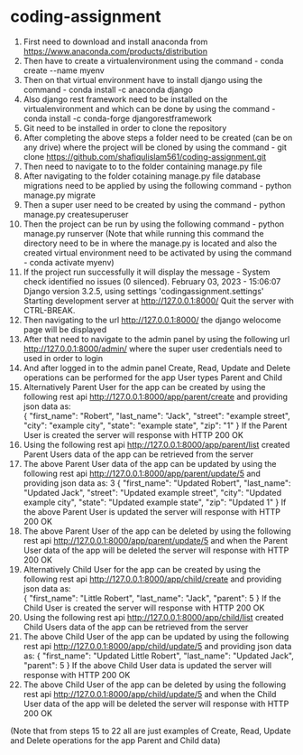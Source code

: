 # coding-assignment

1. First need to download and install anaconda from https://www.anaconda.com/products/distribution
2. Then have to create a virtualenvironment using the command - conda create --name myenv
3. Then on that virtual environment have to install django using the command - conda install -c anaconda django
4. Also django rest framework need to be installed on the virtualenvironment and which can be done by using the command - conda install -c conda-forge djangorestframework
5. Git need to be installed in order to clone the repository
6. After completing the above steps a folder need to be created (can be on any drive) where the project will be cloned by using the command - git clone https://github.com/shafiqulislam561/coding-assignment.git
7. Then need to navigate to to the folder containing manage.py file
8. After navigating to the folder cotaining manage.py file database migrations need to be applied by using the following command - python manage.py migrate
9. Then a super user need to be created by using the command - python manage.py createsuperuser
10. Then the project can be run by using the following command - python manage.py runserver (Note that while running this command the directory need to be in where the manage.py is located and also the created virtual environment need to be activated by using the    command - conda activate myenv)
11. If the project run successfully it will display the message - System check identified no issues (0 silenced).
                                                                  February 03, 2023 - 15:06:07
                                                                  Django version 3.2.5, using settings 'codingassignment.settings'
                                                                  Starting development server at http://127.0.0.1:8000/
                                                                  Quit the server with CTRL-BREAK.
12. Then navigating to the url http://127.0.0.1:8000/ the django welocome page will be displayed
13. After that need to navigate to the admin panel by using the following url http://127.0.0.1:8000/admin/ where the super user credentials need to used in order to login
14. And after logged in to the admin panel Create, Read, Update and Delete operations can be performed for the app User types Parent and Child
15. Alternatively Parent User for the app can be created by using the following rest api http://127.0.0.1:8000/app/parent/create and providing json data as:  
    {
        "first_name": "Robert",
        "last_name": "Jack",
        "street": "example street",
        "city": "example city",
        "state": "example state",
        "zip": "1"
    }
    If the Parent User is created the server will response with HTTP 200 OK
16. Using the following rest api http://127.0.0.1:8000/app/parent/list created Parent Users data of the app can be retrieved from the server
17. The above Parent User data of the app can be updated by using the following rest api http://127.0.0.1:8000/app/parent/update/5 and providing json data as:
  3   {
        "first_name": "Updated Robert",
        "last_name": "Updated Jack",
        "street": "Updated example street",
        "city": "Updated example city",
        "state": "Updated example state",
        "zip": "Updated 1"
     }
    If the above Parent User is updated the server will response with HTTP 200 OK
18. The above Parent User of the app can be deleted by using the following rest api http://127.0.0.1:8000/app/parent/update/5 and when the Parent User data of the app will be deleted the server will response with HTTP 200 OK
19. Alternatively Child User for the app can be created by using the following rest api http://127.0.0.1:8000/app/child/create and providing json data as:  
    {
        "first_name": "Little Robert",
        "last_name": "Jack",
        "parent": 5
    }
    If the Child User is created the server will response with HTTP 200 OK
20. Using the following rest api http://127.0.0.1:8000/app/child/list created Child Users data of the app can be retrieved from the server
21. The above Child User of the app can be updated by using the following rest api http://127.0.0.1:8000/app/child/update/5 and providing json data as:
    {
        "first_name": "Updated Little Robert",
        "last_name": "Updated Jack",
        "parent": 5
    }
    If the above Child User data is updated the server will response with HTTP 200 OK
22. The above Child User of the app can be deleted by using the following rest api http://127.0.0.1:8000/app/child/update/5 and when the Child User data of the app will be deleted the server will response with HTTP 200 OK

(Note that from steps 15 to 22 all are just examples of Create, Read, Update and Delete operations for the app Parent and Child data)
